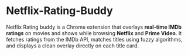 # Netflix-Rating-Buddy
Netflix Rating buddy  is a Chrome extension that overlays **real-time IMDb ratings** on movies and shows while browsing **Netflix** and **Prime Video**. It fetches ratings from the IMDb API, matches titles using fuzzy algorithms, and displays a clean overlay directly on each title card.  
